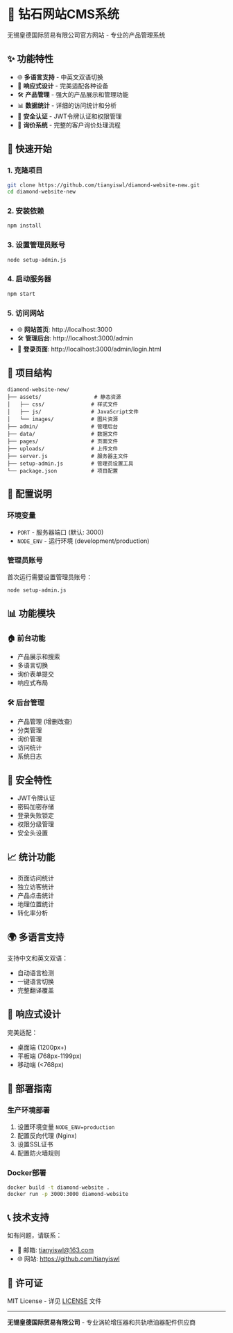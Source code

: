# 🚀 钻石网站CMS系统

无锡皇德国际贸易有限公司官方网站 - 专业的产品管理系统

## ✨ 功能特性

- 🌐 **多语言支持** - 中英文双语切换
- 📱 **响应式设计** - 完美适配各种设备
- 🛠️ **产品管理** - 强大的产品展示和管理功能
- 📊 **数据统计** - 详细的访问统计和分析
- 🔐 **安全认证** - JWT令牌认证和权限管理
- 📧 **询价系统** - 完整的客户询价处理流程

## 🚀 快速开始

### 1. 克隆项目
```bash
git clone https://github.com/tianyiswl/diamond-website-new.git
cd diamond-website-new
```

### 2. 安装依赖
```bash
npm install
```

### 3. 设置管理员账号
```bash
node setup-admin.js
```

### 4. 启动服务器
```bash
npm start
```

### 5. 访问网站
- 🌐 **网站首页**: http://localhost:3000
- 🛠️ **管理后台**: http://localhost:3000/admin
- 🔐 **登录页面**: http://localhost:3000/admin/login.html

## 📁 项目结构

```
diamond-website-new/
├── assets/                 # 静态资源
│   ├── css/               # 样式文件
│   ├── js/                # JavaScript文件
│   └── images/            # 图片资源
├── admin/                 # 管理后台
├── data/                  # 数据文件
├── pages/                 # 页面文件
├── uploads/               # 上传文件
├── server.js              # 服务器主文件
├── setup-admin.js         # 管理员设置工具
└── package.json           # 项目配置
```

## 🔧 配置说明

### 环境变量
- `PORT` - 服务器端口 (默认: 3000)
- `NODE_ENV` - 运行环境 (development/production)

### 管理员账号
首次运行需要设置管理员账号：
```bash
node setup-admin.js
```

## 📊 功能模块

### 🏠 前台功能
- 产品展示和搜索
- 多语言切换
- 询价表单提交
- 响应式布局

### 🛠️ 后台管理
- 产品管理 (增删改查)
- 分类管理
- 询价管理
- 访问统计
- 系统日志

## 🔐 安全特性

- JWT令牌认证
- 密码加密存储
- 登录失败锁定
- 权限分级管理
- 安全头设置

## 📈 统计功能

- 页面访问统计
- 独立访客统计
- 产品点击统计
- 地理位置统计
- 转化率分析

## 🌍 多语言支持

支持中文和英文双语：
- 自动语言检测
- 一键语言切换
- 完整翻译覆盖

## 📱 响应式设计

完美适配：
- 桌面端 (1200px+)
- 平板端 (768px-1199px)
- 移动端 (<768px)

## 🚀 部署指南

### 生产环境部署
1. 设置环境变量 `NODE_ENV=production`
2. 配置反向代理 (Nginx)
3. 设置SSL证书
4. 配置防火墙规则

### Docker部署
```bash
docker build -t diamond-website .
docker run -p 3000:3000 diamond-website
```

## 📞 技术支持

如有问题，请联系：
- 📧 邮箱: tianyiswl@163.com
- 🌐 网站: https://github.com/tianyiswl

## 📄 许可证

MIT License - 详见 [LICENSE](LICENSE) 文件

---

**无锡皇德国际贸易有限公司** - 专业涡轮增压器和共轨喷油器配件供应商